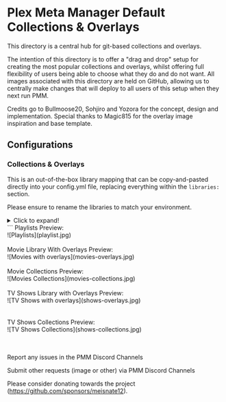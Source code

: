 # Plex Meta Manager Default Collections & Overlays

This directory is a central hub for git-based collections and overlays.

The intention of this directory is to offer a "drag and drop" setup for creating the most popular collections and overlays, whilst offering full flexibility of users being able to choose what they do and do not want.
All images associated with this directory are held on GitHub, allowing us to centrally make changes that will deploy to all users of this setup when they next run PMM.

Credits go to Bullmoose20, Sohjiro and Yozora for the concept, design and implementation.
Special thanks to Magic815 for the overlay image inspiration and base template.

## Configurations

### Collections & Overlays

This is an out-of-the-box library mapping that can be copy-and-pasted directly into your config.yml file, replacing everything within the `libraries:` section.

Please ensure to rename the libraries to match your environment.

<details>
  <summary>Click to expand!</summary>
```yaml
libraries:                                      # Library mappings must have a colon (:) placed after them
  Movies:
    metadata_path:
    - repo: PMM/actor
      template_variables:
        collection_mode: hide
    - repo: PMM/audio_language
      template_variables:
        collection_mode: hide
    - repo: PMM/choice
      template_variables:
        collection_mode: hide
    - repo: PMM/movie/content_rating_us         # Choose content_rating_uk or content_rating_us
      template_variables:
        collection_mode: hide
    - repo: PMM/genre
      template_variables:
        collection_mode: hide
    - repo: PMM/golden
      template_variables:
        collection_mode: hide
    - repo: PMM/resolution_standards            # Choose resolution_standards or resolution
      template_variables:
        collection_mode: hide
    - repo: PMM/studio
      template_variables:
        collection_mode: hide
    - repo: PMM/studio_animation
      template_variables:
        collection_mode: hide
    - repo: PMM/subtitle_language
      template_variables:
        collection_mode: hide
    - repo: PMM/year
      template_variables:
        collection_mode: hide
    - repo: PMM/movie/award
      template_variables:
        collection_mode: hide
    - repo: PMM/movie/bafta
      template_variables:
        collection_mode: hide
    - repo: PMM/movie/cannes
      template_variables:
        collection_mode: hide
    - repo: PMM/movie/chart
      template_variables:
        collection_mode: hide
    - repo: PMM/movie/country_color             # Choose country_color or country_white
      template_variables:
        collection_mode: hide
    - repo: PMM/movie/decade
      template_variables:
        collection_mode: hide
    - repo: PMM/movie/director
      template_variables:
        collection_mode: hide
    - repo: PMM/movie/franchise
      template_variables:
        collection_mode: hide
    - repo: PMM/movie/oscars
      template_variables:
        collection_mode: hide
    - repo: PMM/movie/producer
      template_variables:
        collection_mode: hide
    - repo: PMM/movie/seasonal_section          # Choose seasonal or seasonal_section
      template_variables:
        collection_mode: hide
    - repo: PMM/movie/spirit
      template_variables:
        collection_mode: hide
    - repo: PMM/movie/streaming
      template_variables:
        collection_mode: hide
    - repo: PMM/movie/sundance
      template_variables:
        collection_mode: hide
    - repo: PMM/movie/writer
      template_variables:
        collection_mode: hide
    overlay_path:
    - repo: PMM/ov_alert
    - repo: PMM/ov_audio_codec_ddplus
    - repo: PMM/ov_audio_codec_dolby-atmos
    - repo: PMM/ov_audio_codec_dolby-digital
    - repo: PMM/ov_audio_codec_dolby-truehd
    - repo: PMM/ov_audio_codec_dts
    - repo: PMM/ov_audio_codec_dts-es
    - repo: PMM/ov_audio_codec_dts-hd
    - repo: PMM/ov_audio_codec_dts-x
    - repo: PMM/ov_audio_language_dual-audio
    - repo: PMM/ov_audio_language_multi-audio
    - repo: PMM/ov_resolution_480
    - repo: PMM/ov_resolution_480-DV
    - repo: PMM/ov_resolution_480-HDR
    - repo: PMM/ov_resolution_720
    - repo: PMM/ov_resolution_720-DV
    - repo: PMM/ov_resolution_720-HDR
    - repo: PMM/ov_resolution_1080
    - repo: PMM/ov_resolution_1080-DV
    - repo: PMM/ov_resolution_1080-HDR
    - repo: PMM/ov_resolution_4K
    - repo: PMM/ov_resolution_4K-DV
    - repo: PMM/ov_resolution_4K-HDR
    - repo: PMM/ov_special_release_criterion
    - repo: PMM/ov_special_release_imax
    - repo: PMM/ov_streaming_amazon
    - repo: PMM/ov_streaming_appletv
    - repo: PMM/ov_streaming_disney
    - repo: PMM/ov_streaming_hbomax
    - repo: PMM/ov_streaming_hulu
    - repo: PMM/ov_streaming_netflix
    - repo: PMM/ov_streaming_paramount
    - repo: PMM/ov_streaming_peacock
    - repo: PMM/ov_top_rated_imdb-top-250
    - repo: PMM/ov_video_format_blu-ray
    - repo: PMM/ov_video_format_dvd
    - repo: PMM/ov_video_format_hdtv
    - repo: PMM/ov_video_format_remux
    - repo: PMM/ov_video_format_web
    - remove_overlays: false
 
  TV Shows:
    metadata_path:
    - repo: PMM/actor
      template_variables:
        collection_mode: hide
    - repo: PMM/audio_language
      template_variables:
        collection_mode: hide
    - repo: PMM/choice
      template_variables:
        collection_mode: hide
    - repo: PMM/show/content_rating_us          # Choose content_rating_uk or content_rating_us
      template_variables:
        collection_mode: hide
    - repo: PMM/genre
      template_variables:
        collection_mode: hide
    - repo: PMM/golden
      template_variables:
        collection_mode: hide
    - repo: PMM/resolution_standards            # Choose resolution_standards or resolution
      template_variables:
        collection_mode: hide
    - repo: PMM/studio
      template_variables:
        collection_mode: hide
    - repo: PMM/studio_animation
      template_variables:
        collection_mode: hide
    - repo: PMM/subtitle_language
      template_variables:
        collection_mode: hide
    - repo: PMM/year
      template_variables:
        collection_mode: hide
    - repo: PMM/show/award
      template_variables:
        collection_mode: hide
    - repo: PMM/show/chart
      template_variables:
        collection_mode: hide
    - repo: PMM/show/country_color              # Choose country_color or country_white
      template_variables:
        collection_mode: hide
    - repo: PMM/show/decade
      template_variables:
        collection_mode: hide
    - repo: PMM/show/network
      template_variables:
        collection_mode: hide
    - repo: PMM/show/streaming
      template_variables:
        collection_mode: hide
    overlay_path:
    - repo: PMM/ov_alert_l
    - repo: PMM/ov_audio_codec_ddplus_l
    - repo: PMM/ov_audio_codec_dolby-atmos_l
    - repo: PMM/ov_audio_codec_dolby-digital_l
    - repo: PMM/ov_audio_codec_dolby-truehd_l
    - repo: PMM/ov_audio_codec_dts_l
    - repo: PMM/ov_audio_codec_dts-es_l
    - repo: PMM/ov_audio_codec_dts-hd_l
    - repo: PMM/ov_audio_codec_dts-x_l
    - repo: PMM/ov_audio_language_dual-audio_l
    - repo: PMM/ov_audio_language_multi-audio_l
    - repo: PMM/ov_resolution_480_l
    - repo: PMM/ov_resolution_480-DV_l
    - repo: PMM/ov_resolution_480-HDR_l
    - repo: PMM/ov_resolution_720_l
    - repo: PMM/ov_resolution_720-DV_l
    - repo: PMM/ov_resolution_720-HDR_l
    - repo: PMM/ov_resolution_1080_l
    - repo: PMM/ov_resolution_1080-DV_l
    - repo: PMM/ov_resolution_1080-HDR_l
    - repo: PMM/ov_resolution_4K_l
    - repo: PMM/ov_resolution_4K-DV_l
    - repo: PMM/ov_resolution_4K-HDR_l
    - repo: PMM/ov_special_release_criterion_l
    - repo: PMM/ov_special_release_imax_l
    - repo: PMM/ov_streaming_amazon_l
    - repo: PMM/ov_streaming_appletv_l
    - repo: PMM/ov_streaming_disney_l
    - repo: PMM/ov_streaming_hbomax_l
    - repo: PMM/ov_streaming_hulu_l
    - repo: PMM/ov_streaming_netflix_l
    - repo: PMM/ov_streaming_paramount_l
    - repo: PMM/ov_streaming_peacock_l
    - repo: PMM/ov_video_format_blu-ray_l
    - repo: PMM/ov_video_format_dvd_l
    - repo: PMM/ov_video_format_hdtv_l
    - repo: PMM/ov_video_format_remux_l
    - repo: PMM/ov_video_format_web_l
    - remove_overlays: false
playlist_files:
  - repo: PMM/playlist
</details>
```
Playlists Preview: <br>
![Playlists](playlist.jpg)
<br>
<br>
Movie Library With Overlays Preview: <br>
![Movies with overlays](movies-overlays.jpg)
<br>
<br>
Movie Collections Preview: <br>
![Movies Collections](movies-collections.jpg)
<br>
<br>
TV Shows Library with Overlays Preview: <br>
![TV Shows with overlays](shows-overlays.jpg)<br>
<br>
<br>
TV Shows Collections Preview: <br>
![TV Shows Collections](shows-collections.jpg)<br>
<br>
<br>

Report any issues in the PMM Discord Channels

Submit other requests (image or other) via PMM Discord Channels

Please consider donating towards the project (https://github.com/sponsors/meisnate12).
